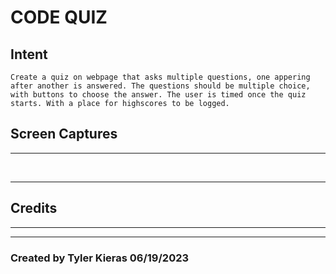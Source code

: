 # CODE QUIZ

## Intent
```
Create a quiz on webpage that asks multiple questions, one appering after another is answered. The questions should be multiple choice, with buttons to choose the answer. The user is timed once the quiz starts. With a place for highscores to be logged.
```
## Screen Captures
---

![]()
![]()

---

## Credits
---

---
### Created by Tyler Kieras 06/19/2023
